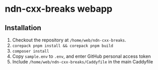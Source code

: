 # ndn-cxx-breaks webapp

## Installation

1. Checkout the repository at `/home/web/ndn-cxx-breaks`.
2. `corepack pnpm install && corepack pnpm build`
3. `composer install`
4. Copy `sample.env` to `.env`, and enter GitHub personal access token
5. Include `/home/web/ndn-cxx-breaks/Caddyfile` in the main Caddyfile
